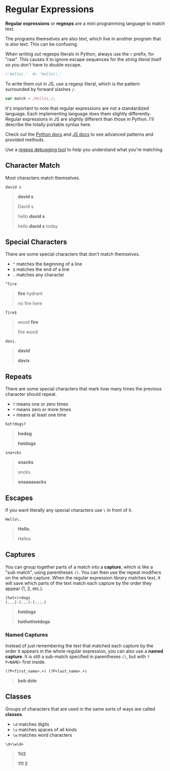# Regular Expressions

**Regular expressions** or **regexps** are a mini programming language to match text.

The programs themselves are also text, which live in another program that is also text.
This can be confusing.

When writing out regexps literals in Python, always use the `r` prefix, for "raw".
This causes it to ignore escape sequences for the _string literal_ itself so you don't have to double escape.

```py
r'Hello\.'  #> 'Hello\\.'
```

To write them out in JS, use a regexp literal, which is the pattern surrounded by forward slashes `/`.

```js
var match = /Hello\./;
```

It's important to note that regular expressions are _not_ a standardized language.
Each implementing language does them slightly differently.
Regular expressions in JS are slightly different than those in Python.
I'll describe the totally portable syntax here.

Check out the [Python docs](https://docs.python.org/3/library/re.html) and [JS docs](https://developer.mozilla.org/en-US/docs/Web/JavaScript/Guide/Regular_Expressions) to see advanced patterns and provided methods.

Use a [regexp debugging tool](https://regex101.com) to help you understand what you're matching.

## Character Match

Most characters match themselves.

```re
david s
```

> **david s**
>
> David s
>
> hello **david s**
>
> hello **david s** today

## Special Characters

There are some special characters that don't match themselves.

* `^` matches the beginning of a line
* `$` matches the end of a line
* `.` matches any character

```re
^fire
```

> **fire** hydrant
>
> no fire here

```re
fire$
```

> wood **fire**
>
> fire wood

```re
davi.
```

> **david**
>
> **davix**

## Repeats

There are some special characters that mark how many times the previous character should repeat.

* `?` means one or zero times
* `*` means zero or more times
* `+` means at least one time

```re
hot?dogs?
```

> **hodog**
>
> **hotdogs**

```re
sna+cks
```

> **snacks**
>
> sncks
>
> **snaaaaaacks**

## Escapes

If you want literally any special characters use `\` in front of it.

```re
Hello\.
```

> **Hello.**
>
> Hellox

## Captures

You can group together parts of a match into a **capture**, which is like a "sub-match", using parentheses `()`.
You can then use the repeat modifiers on the whole capture.
When the regular expression library matches text, it will save which parts of the text match each capture by the order they appear (1, 2, etc.).

```re
(hot+)+dogs
(...)-(...)-(....)
```

> **hotdogs**
>
> **hothothotdogs**

### Named Captures

Instead of just remembering the text that matched each capture by the order it appears in the whole regular expression, you can also use a **named capture**.
It is still a sub-match specified in parentheses `()`, but with `?P<NAME>` first inside.

```re
(?P<first_name>.+) (?P<last_name>.+)
```

> **bob dole**

## Classes

Groups of characters that are used in the same sorts of ways are called **classes**.

* `\d` matches digits
* `\s` matches spaces of all kinds
* `\w` matches word characters

```re
\d+\w\d+
```

> **1\t2**
>
> **111 2**
